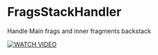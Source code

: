 # FragsStackHandler
Handle Main frags and inner fragments backstack


[![WATCH VIDEO](https://img.youtube.com/vi/YOUTUBE_VIDEO_ID_HERE/0.jpg)](https://www.youtube.com/watch?v=E-rbyJ3kCrc&feature=youtu.be)
